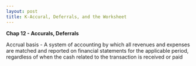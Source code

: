 ```yaml
---
layout: post
title: K-Accural, Deferrals, and the Worksheet
--- 
```


**Chap 12 - Accurals, Deferrals**




Accrual basis - A system of accounting by which all revenues and expenses are matched and reported on financial statements for the applicable period, regardless of when the cash related to the transaction is received or paid

